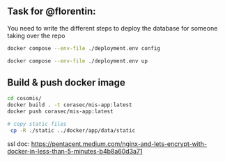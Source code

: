 ## Task for @florentin:
You need to write the different steps to deploy the database for someone
taking over the repo

```bash
docker compose --env-file ./deployment.env config

docker compose --env-file ./deployment.env up

```



## Build & push docker image

```bash
cd cosomis/
docker build . -t corasec/mis-app:latest
docker push corasec/mis-app:latest

# copy static files
 cp -R ./static ../docker/app/data/static
```
ssl doc: https://pentacent.medium.com/nginx-and-lets-encrypt-with-docker-in-less-than-5-minutes-b4b8a60d3a71


